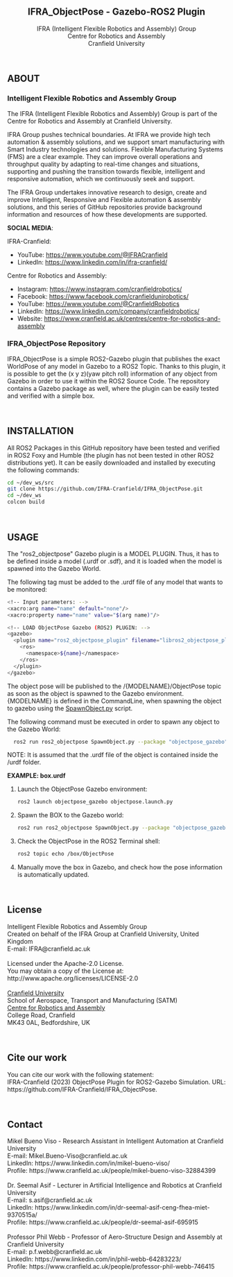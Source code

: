 <!-- 

# ===================================== COPYRIGHT ===================================== #
#                                                                                       #
#  IFRA (Intelligent Flexible Robotics and Assembly) Group, CRANFIELD UNIVERSITY        #
#  Created on behalf of the IFRA Group at Cranfield University, United Kingdom          #
#  E-mail: IFRA@cranfield.ac.uk                                                         #
#                                                                                       #
#  Licensed under the Apache-2.0 License.                                               #
#  You may not use this file except in compliance with the License.                     #
#  You may obtain a copy of the License at: http://www.apache.org/licenses/LICENSE-2.0  #
#                                                                                       #
#  Unless required by applicable law or agreed to in writing, software distributed      #
#  under the License is distributed on an "as-is" basis, without warranties or          #
#  conditions of any kind, either express or implied. See the License for the specific  #
#  language governing permissions and limitations under the License.                    #
#                                                                                       #
#  IFRA Group - Cranfield University                                                    #
#  AUTHORS: Mikel Bueno Viso - Mikel.Bueno-Viso@cranfield.ac.uk                         #
#           Dr. Seemal Asif  - s.asif@cranfield.ac.uk                                   #
#           Prof. Phil Webb  - p.f.webb@cranfield.ac.uk                                 #
#                                                                                       #
#  Date: June, 2023.                                                                    #
#                                                                                       #
# ===================================== COPYRIGHT ===================================== #

# ======= CITE OUR WORK ======= #
# You can cite our work with the following statement:
# IFRA-Cranfield (2023) ObjectPose Plugin for ROS2-Gazebo Simulation. URL: https://github.com/IFRA-Cranfield/IFRA_ObjectPose.

-->

<div id="top"></div>



<br />
<div align="center">

  <h2 align="center">IFRA_ObjectPose - Gazebo-ROS2 Plugin</h2>

  <p align="center">
    IFRA (Intelligent Flexible Robotics and Assembly) Group
    <br />
    Centre for Robotics and Assembly
    <br />
    Cranfield University
  </p>
</div>

<br />

## ABOUT

### Intelligent Flexible Robotics and Assembly Group

The IFRA (Intelligent Flexible Robotics and Assembly) Group is part of the Centre for Robotics and Assembly at Cranfield University.

IFRA Group pushes technical boundaries. At IFRA we provide high tech automation & assembly solutions, and we support smart manufacturing with Smart Industry technologies and solutions. Flexible Manufacturing Systems (FMS) are a clear example. They can improve overall operations and throughput quality by adapting to real-time changes and situations, supporting and pushing the transition towards flexible, intelligent and responsive automation, which we continuously seek and support.

The IFRA Group undertakes innovative research to design, create and improve Intelligent, Responsive and Flexible automation & assembly solutions, and this series of GitHub repositories provide background information and resources of how these developments are supported.

__SOCIAL MEDIA__:

IFRA-Cranfield:
- YouTube: https://www.youtube.com/@IFRACranfield
- LinkedIn: https://www.linkedin.com/in/ifra-cranfield/

Centre for Robotics and Assembly:
- Instagram: https://www.instagram.com/cranfieldrobotics/
- Facebook: https://www.facebook.com/cranfieldunirobotics/
- YouTube: https://www.youtube.com/@CranfieldRobotics
- LinkedIn: https://www.linkedin.com/company/cranfieldrobotics/
- Website: https://www.cranfield.ac.uk/centres/centre-for-robotics-and-assembly 


### IFRA_ObjectPose Repository

IFRA_ObjectPose is a simple ROS2-Gazebo plugin that publishes the exact WorldPose of any model in Gazebo to a ROS2 Topic. Thanks to this plugin, it is possible to get the (x y z)(yaw pitch roll) information of any object from Gazebo in order to use it within the ROS2 Source Code. The repository contains a Gazebo package as well, where the plugin can be easily tested and verified with a simple box.

<br />

## INSTALLATION

All ROS2 Packages in this GitHub repository have been tested and verified in ROS2 Foxy and Humble (the plugin has not been tested in other ROS2 distributions yet). It can be easily downloaded and installed by executing the following commands:

```sh
cd ~/dev_ws/src
git clone https://github.com/IFRA-Cranfield/IFRA_ObjectPose.git
cd ~/dev_ws
colcon build
```

<br />

## USAGE

The "ros2_objectpose" Gazebo plugin is a MODEL PLUGIN. Thus, it has to be defined inside a model (.urdf or .sdf), and it is loaded when the model is spawned into the Gazebo World. 

The following tag must be added to the .urdf file of any model that wants to be monitored:

```sh
<!-- Input parameters: -->
<xacro:arg name="name" default="none"/>
<xacro:property name="name" value="$(arg name)"/>

<!-- LOAD ObjectPose Gazebo (ROS2) PLUGIN: -->
<gazebo>
  <plugin name="ros2_objectpose_plugin" filename="libros2_objectpose_plugin.so" >
    <ros>
      <namespace>${name}</namespace>
    </ros>
  </plugin>
</gazebo>
```

The object pose will be published to the /{MODELNAME}/ObjectPose topic as soon as the object is spawned to the Gazebo environment. {MODELNAME} is defined in the CommandLine, when spawning the object to gazebo using the [SpawnObject.py](https://github.com/IFRA-Cranfield/IFRA_ObjectPose/blob/main/ros2_objectpose/python/SpawnObject.py) script.

The following command must be executed in order to spawn any object to the Gazebo World:
```sh
  ros2 run ros2_objectpose SpawnObject.py --package "objectpose_gazebo" --urdf "{.urdf FILE}" --name "{MODELNAME}" --x {x} --y {y} --z {z}
```

NOTE: It is assumed that the .urdf file of the object is contained inside the /urdf folder.

__EXAMPLE: box.urdf__

1. Launch the ObjectPose Gazebo environment:
    ```sh
    ros2 launch objectpose_gazebo objectpose.launch.py
    ```

2. Spawn the BOX to the Gazebo world:
    ```sh
    ros2 run ros2_objectpose SpawnObject.py --package "objectpose_gazebo" --urdf "box.urdf" --name "box" --x 0.5 --y -0.5 --z 0.5
    ```

3. Check the ObjectPose in the ROS2 Terminal shell:
    ```sh
    ros2 topic echo /box/ObjectPose
    ```

4. Manually move the box in Gazebo, and check how the pose information is automatically updated.

<br />

## License

<p>
  Intelligent Flexible Robotics and Assembly Group
  <br />
  Created on behalf of the IFRA Group at Cranfield University, United Kingdom
  <br />
  E-mail: IFRA@cranfield.ac.uk 
  <br />
  <br />
  Licensed under the Apache-2.0 License.
  <br />
  You may obtain a copy of the License at: http://www.apache.org/licenses/LICENSE-2.0
  <br />
  <br />
  <a href="https://www.cranfield.ac.uk/">Cranfield University</a>
  <br />
  School of Aerospace, Transport and Manufacturing (SATM)
  <br />
    <a href="https://www.cranfield.ac.uk/centres/centre-for-robotics-and-assembly">Centre for Robotics and Assembly</a>
  <br />
  College Road, Cranfield
  <br />
  MK43 0AL, Bedfordshire, UK
  <br />
</p>

<br />

## Cite our work

<p>
  You can cite our work with the following statement:
  <br />
  IFRA-Cranfield (2023) ObjectPose Plugin for ROS2-Gazebo Simulation. URL: https://github.com/IFRA-Cranfield/IFRA_ObjectPose.
</p>

<br />

## Contact

<p>
  Mikel Bueno Viso - Research Assistant in Intelligent Automation at Cranfield University
  <br />
  E-mail: Mikel.Bueno-Viso@cranfield.ac.uk
  <br />
  LinkedIn: https://www.linkedin.com/in/mikel-bueno-viso/
  <br />
  Profile: https://www.cranfield.ac.uk/people/mikel-bueno-viso-32884399
  <br />
  <br />
  Dr. Seemal Asif - Lecturer in Artificial Intelligence and Robotics at Cranfield University
  <br />
  E-mail: s.asif@cranfield.ac.uk
  <br />
  LinkedIn: https://www.linkedin.com/in/dr-seemal-asif-ceng-fhea-miet-9370515a/
  <br />
  Profile: https://www.cranfield.ac.uk/people/dr-seemal-asif-695915
  <br />
  <br />
  Professor Phil Webb - Professor of Aero-Structure Design and Assembly at Cranfield University
  <br />
  E-mail: p.f.webb@cranfield.ac.uk
  <br />
  LinkedIn: https://www.linkedin.com/in/phil-webb-64283223/
  <br />
  Profile: https://www.cranfield.ac.uk/people/professor-phil-webb-746415 
  <br />
</p>